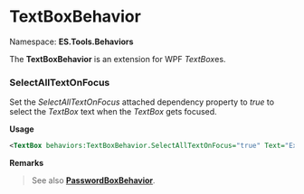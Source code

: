 # TextBoxBehavior
Namespace: **ES.Tools.Behaviors**

The **TextBoxBehavior** is an extension for WPF *TextBox*es.

### SelectAllTextOnFocus

Set the *SelectAllTextOnFocus* attached dependency property to *true* to select the *TextBox* text when the *TextBox* gets focused.

**Usage**

``` XML
<TextBox behaviors:TextBoxBehavior.SelectAllTextOnFocus="true" Text="Example" />
```

**Remarks**

> See also [**PasswordBoxBehavior**](PasswordBoxBehavior).